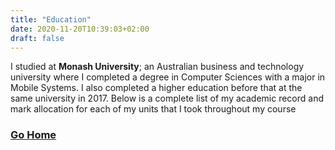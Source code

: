 ```yaml
---
title: "Education"
date: 2020-11-20T10:39:03+02:00
draft: false
---
```


I studied at **Monash University**; an Australian business and technology university where I completed a degree in Computer Sciences with a major in Mobile Systems. I also completed a higher education before that at the same university in 2017. Below is a complete list of my academic record and mark allocation for each of my units that I took throughout my course

### [Go Home](/)